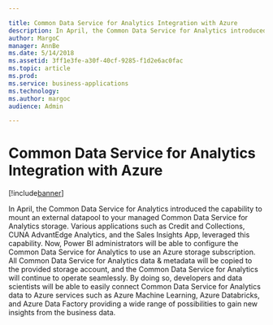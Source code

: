 ```yaml
---

title: Common Data Service for Analytics Integration with Azure
description: In April, the Common Data Service for Analytics introduced the capability to mount an external datapool to your managed Common Data Service for Analytics storage.
author: MargoC
manager: AnnBe
ms.date: 5/14/2018
ms.assetid: 3ff1e3fe-a30f-40cf-9285-f1d2e6ac0fac
ms.topic: article
ms.prod: 
ms.service: business-applications
ms.technology: 
ms.author: margoc
audience: Admin

---
```

#  Common Data Service for Analytics Integration with Azure


[!include[banner](../../../includes/banner.md)]

In April, the Common Data Service for Analytics introduced the capability to
mount an external datapool to your managed Common Data Service for Analytics
storage. Various applications such as Credit and Collections, CUNA AdvantEdge
Analytics, and the Sales Insights App, leveraged this capability. Now, Power BI
administrators will be able to configure the Common Data Service for Analytics
to use an Azure storage subscription. All Common Data Service for Analytics data
& metadata will be copied to the provided storage account, and the Common Data
Service for Analytics will continue to operate seamlessly. By doing so,
developers and data scientists will be able to easily connect Common Data
Service for Analytics data to Azure services such as Azure Machine Learning,
Azure Databricks, and Azure Data Factory providing a wide range of possibilities
to gain new insights from the business data.
